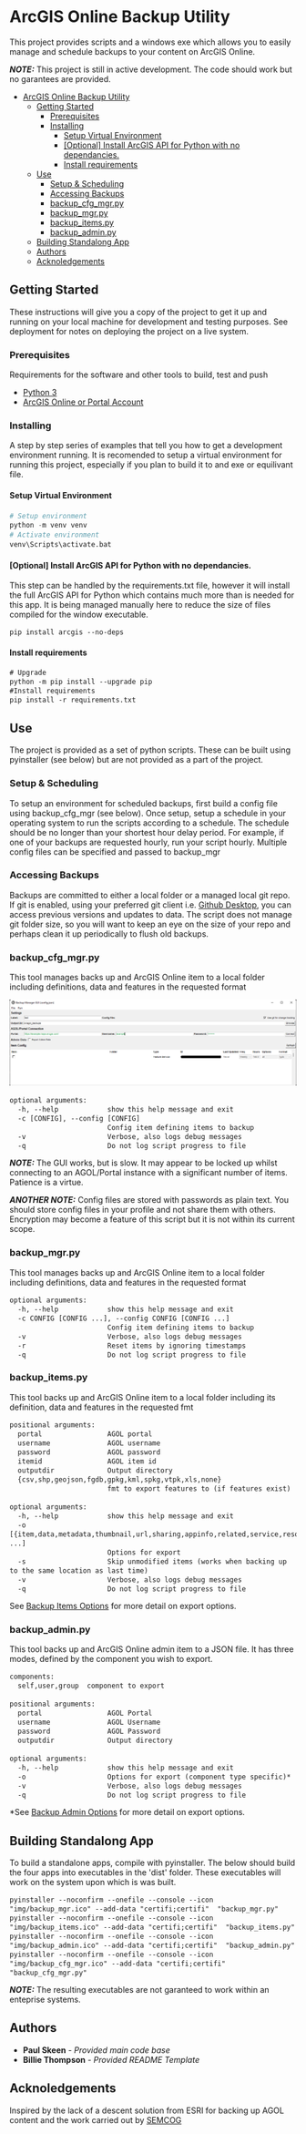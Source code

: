 # ArcGIS Online Backup Utility

This project provides scripts and a windows exe which allows you to easily manage and schedule backups to your content on ArcGIS Online.

**_NOTE:_** This project is still in active development. The code should work but no garantees are provided.

- [ArcGIS Online Backup Utility](#arcgis-online-backup-utility)
  - [Getting Started](#getting-started)
    - [Prerequisites](#prerequisites)
    - [Installing](#installing)
      - [Setup Virtual Environment](#setup-virtual-environment)
      - [[Optional] Install ArcGIS API for Python with no dependancies.](#optional-install-arcgis-api-for-python-with-no-dependancies)
      - [Install requirements](#install-requirements)
  - [Use](#use)
    - [Setup & Scheduling](#setup--scheduling)
    - [Accessing Backups](#accessing-backups)
    - [backup_cfg_mgr.py](#backup_cfg_mgrpy)
    - [backup_mgr.py](#backup_mgrpy)
    - [backup_items.py](#backup_itemspy)
    - [backup_admin.py](#backup_adminpy)
  - [Building Standalong App](#building-standalong-app)
  - [Authors](#authors)
  - [Acknoledgements](#acknoledgements)

## Getting Started

These instructions will give you a copy of the project to get it up and running on your local machine for development and testing purposes. See deployment for notes on deploying the project on a live system.

### Prerequisites

Requirements for the software and other tools to build, test and push

- [Python 3](https://www.python.org/)
- [ArcGIS Online or Portal Account](https://www.arcgis.com/)

### Installing

A step by step series of examples that tell you how to get a development environment running. It is recomended to setup a virtual environment for running this project, especially if you plan to build it to and exe or equilivant file.

#### Setup Virtual Environment

```Python
# Setup environment
python -m venv venv
# Activate environment
venv\Scripts\activate.bat
```

#### [Optional] Install ArcGIS API for Python with no dependancies.

This step can be handled by the requirements.txt file, however it will install the full ArcGIS API for Python which contains much more than is needed for this app. It is being managed manually here to reduce the size of files compiled for the window executable.

```
pip install arcgis --no-deps
```

#### Install requirements

```Cmd
# Upgrade
python -m pip install --upgrade pip
#Install requirements
pip install -r requirements.txt
```

## Use

The project is provided as a set of python scripts. These can be built using pyinstaller (see below) but are not provided as a part of the project.

### Setup & Scheduling

To setup an environment for scheduled backups, first build a config file using backup_cfg_mgr (see below). Once setup, setup a schedule in your operating system to run the scripts according to a schedule. The schedule should be no longer than your shortest hour delay period. For example, if one of your backups are requested hourly, run your script hourly. Multiple config files can be specified and passed to backup_mgr

### Accessing Backups

Backups are committed to either a local folder or a managed local git repo. If git is enabled, using your preferred git client i.e. [Github Desktop](https://desktop.github.com/), you can access previous versions and updates to data. The script does not manage git folder size, so you will want to keep an eye on the size of your repo and perhaps clean it up periodically to flush old backups.

### backup_cfg_mgr.py

This tool manages backs up and ArcGIS Online item to a local folder including definitions, data and features in the requested format

![Screenshot](img/screenshot.png "Screenshot")

```
optional arguments:
  -h, --help            show this help message and exit
  -c [CONFIG], --config [CONFIG]
                        Config item defining items to backup
  -v                    Verbose, also logs debug messages
  -q                    Do not log script progress to file
```

**_NOTE:_** The GUI works, but is slow. It may appear to be locked up whilst connecting to an AGOL/Portal instance with a significant number of items. Patience is a virtue.

**_ANOTHER NOTE:_** Config files are stored with passwords as plain text. You should store config files in your profile and not share them with others. Encryption may become a feature of this script but it is not within its current scope.

### backup_mgr.py

This tool manages backs up and ArcGIS Online item to a local folder including definitions, data and features in the requested format

```
optional arguments:
  -h, --help            show this help message and exit
  -c CONFIG [CONFIG ...], --config CONFIG [CONFIG ...]
                        Config item defining items to backup
  -v                    Verbose, also logs debug messages
  -r                    Reset items by ignoring timestamps
  -q                    Do not log script progress to file
```

### backup_items.py

This tool backs up and ArcGIS Online item to a local folder including its definition, data and features in the requested fmt

```
positional arguments:
  portal                AGOL portal
  username              AGOL username
  password              AGOL password
  itemid                AGOL item id
  outputdir             Output directory
  {csv,shp,geojson,fgdb,gpkg,kml,spkg,vtpk,xls,none}
                        fmt to export features to (if features exist)

optional arguments:
  -h, --help            show this help message and exit
  -o [{item,data,metadata,thumbnail,url,sharing,appinfo,related,service,resources,comments,all} ...]
                        Options for export
  -s                    Skip unmodified items (works when backing up to the same location as last time)
  -v                    Verbose, also logs debug messages
  -q                    Do not log script progress to file
```

See [Backup Items Options](backup_items_options.md) for more detail on export options.

### backup_admin.py

This tool backs up and ArcGIS Online admin item to a JSON file. It has three modes, defined by the component you wish to export. 

```
components:
  self,user,group  component to export

positional arguments:
  portal                AGOL Portal
  username              AGOL Username
  password              AGOL Password
  outputdir             Output directory

optional arguments:
  -h, --help            show this help message and exit
  -o                    Options for export (component type specific)*
  -v                    Verbose, also logs debug messages
  -q                    Do not log script progress to file
```

*See [Backup Admin Options](backup_admin_options.md) for more detail on export options.

## Building Standalong App

To build a standalone apps, compile with pyinstaller. The below should build the four apps into executables in the 'dist' folder. These executables will work on the system upon which is was built.

```
pyinstaller --noconfirm --onefile --console --icon "img/backup_mgr.ico" --add-data "certifi;certifi"  "backup_mgr.py"
pyinstaller --noconfirm --onefile --console --icon "img/backup_items.ico" --add-data "certifi;certifi"  "backup_items.py"
pyinstaller --noconfirm --onefile --console --icon "img/backup_admin.ico" --add-data "certifi;certifi"  "backup_admin.py"
pyinstaller --noconfirm --onefile --console --icon "img/backup_cfg_mgr.ico" --add-data "certifi;certifi"  "backup_cfg_mgr.py"
```

**_NOTE:_** The resulting executables are not garanteed to work within an enteprise systems.

## Authors

- **Paul Skeen** - _Provided main code base_
- **Billie Thompson** - _Provided README Template_

## Acknoledgements

Inspired by the lack of a descent solution from ESRI for backing up AGOL content and the work carried out by [SEMCOG](https://github.com/SEMCOG/Ago_Backup)
